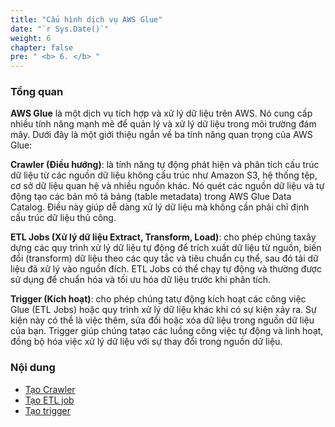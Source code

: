 ```yaml
---
title: "Cấu hình dịch vụ AWS Glue"
date: "`r Sys.Date()`"
weight: 6
chapter: false
pre: " <b> 6. </b> "
---
```

### Tổng quan

**AWS Glue** là một dịch vụ tích hợp và xử lý dữ liệu trên AWS. Nó cung cấp nhiều tính năng mạnh mẽ để quản lý và xử lý dữ liệu trong môi trường đám mây. Dưới đây là một giới thiệu ngắn về ba tính năng quan trọng của AWS Glue:

**Crawler (Điều hướng)**: là tính năng tự động phát hiện và phân tích cấu trúc dữ liệu từ các nguồn dữ liệu không cấu trúc như Amazon S3, hệ thống tệp, cơ sở dữ liệu quan hệ và nhiều nguồn khác. Nó quét các nguồn dữ liệu và tự động tạo các bản mô tả bảng (table metadata) trong AWS Glue Data Catalog. Điều này giúp dễ dàng xử lý dữ liệu mà không cần phải chỉ định cấu trúc dữ liệu thủ công.

**ETL Jobs (Xử lý dữ liệu Extract, Transform, Load)**: cho phép chúng taxây dựng các quy trình xử lý dữ liệu tự động để trích xuất dữ liệu từ nguồn, biến đổi (transform) dữ liệu theo các quy tắc và tiêu chuẩn cụ thể, sau đó tải dữ liệu đã xử lý vào nguồn đích. ETL Jobs có thể chạy tự động và thường được sử dụng để chuẩn hóa và tối ưu hóa dữ liệu trước khi phân tích.

**Trigger (Kích hoạt)**: cho phép chúng tatự động kích hoạt các công việc Glue (ETL Jobs) hoặc quy trình xử lý dữ liệu khác khi có sự kiện xảy ra. Sự kiện này có thể là việc thêm, sửa đổi hoặc xóa dữ liệu trong nguồn dữ liệu của bạn. Trigger giúp chúng tatạo các luồng công việc tự động và linh hoạt, đồng bộ hóa việc xử lý dữ liệu với sự thay đổi trong nguồn dữ liệu.

### Nội dung

- [Tạo Crawler](6.1-crawler/)
- [Tạo ETL job](6.2-jobs/)
- [Tạo trigger](6.3-trigger/)

